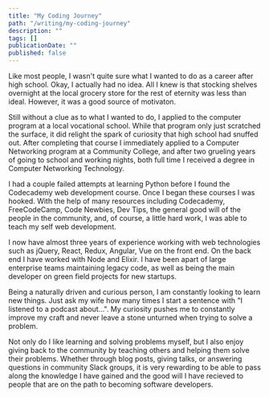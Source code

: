 ```yaml
---
title: "My Coding Journey"
path: "/writing/my-coding-journey"
description: ""
tags: []
publicationDate: ""
published: false
---
```


Like most people, I wasn't quite sure what I wanted to do as a career after high school. Okay, I actually had no idea. All I knew is that stocking shelves overnight at the local grocery store for the rest of eternity was less than ideal. However, it was a good source of motivaton.

Still without a clue as to what I wanted to do, I applied to the computer program at a local vocational school. While that program only just scratched the surface, it did relight the spark of curiosity that high school had snuffed out. After completing that course I immediately applied to a Computer Networking program at a Community College, and after two grueling years of going to school and working nights, both
full time I received a degree in Computer Networking Technology.

I had a couple failed attempts at learning Python before I found the Codecademy web development course. Once I began these courses I was hooked. With the help of many resources including Codecademy, FreeCodeCamp, Code
Newbies, Dev Tips, the general good will of the people in the community, and, of course, a little hard work, I was able to teach my self web development.

I now have almost three years of experience working with web technologies such as jQuery, React, Redux, Angular, Vue on the front end. On the back end I have worked with Node and Elixir. I have been apart of large enterprise teams maintaining legacy code, as well as being the main developer on green field projects for new startups.

Being a naturally driven and curious person, I am constantly looking to learn new things. Just ask my wife how many times I start a sentence with "I listened to a podcast about...". My curiosity pushes me to constantly improve my craft and never leave a stone unturned when trying to solve a problem.

Not only do I like learning and solving problems myself, but I also enjoy giving back to the community by teaching others and helping them solve their problems. Whether through blog posts, giving talks, or answering questions in community Slack groups, it is very rewarding to be able to pass along the knowledge I have gained and the good will I have recieved to people that are on the path to becoming software developers.
